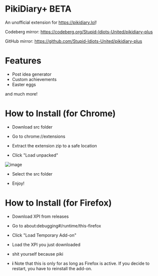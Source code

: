 # PikiDiary+ BETA 
An unofficial extension for https://pikidiary.lol!

Codeberg mirror: https://codeberg.org/Stupid-Idiots-United/pikidiary-plus

GitHub mirror: https://github.com/Stupid-Idiots-United/pikidiary-plus
# Features
- Post idea generator
- Custom achievements
- Easter eggs
  
and much more!
# How to Install (for Chrome)
- Download src folder

- Go to chrome://extensions

- Extract the extension zip to a safe location

- Click "Load unpacked"

![image](https://github.com/user-attachments/assets/21ce1512-68a2-4f82-9a9e-741147101c5b)

- Select the src folder

- Enjoy!

# How to Install (for Firefox)
- Download XPI from releases

- Go to about:debugging#/runtime/this-firefox

- Click "Load Temporary Add-on"

- Load the XPI you just downloaded

- shit yourself because piki

- **i** Note that this is only for as long as Firefox is active. If you decide to restart, you have to reinstall the add-on.
